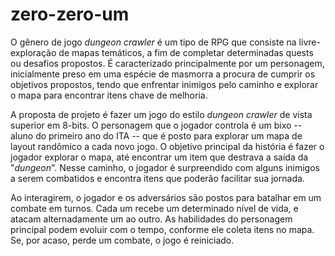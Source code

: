 # zero-zero-um

O gênero de jogo *dungeon crawler* é um tipo de RPG que consiste na livre-exploração de mapas temáticos, a fim de completar determinadas quests ou desafios propostos. É caracterizado principalmente por um personagem, inicialmente preso em uma espécie de masmorra a procura de cumprir os objetivos propostos, tendo que enfrentar inimigos pelo caminho e explorar o mapa para encontrar itens chave de melhoria.

A proposta de projeto é fazer um jogo do estilo *dungeon crawler* de vista superior em 8-bits. O personagem que o jogador controla é um bixo -- aluno do primeiro ano do ITA -- que é posto para explorar um mapa de layout randômico a cada novo jogo. O objetivo principal da história é fazer o jogador explorar o mapa, até encontrar um item que destrava a saída da "*dungeon*". Nesse caminho, o jogador é surpreendido com alguns inimigos a serem combatidos e encontra itens que poderão facilitar sua jornada.

Ao interagirem, o jogador e os adversários são postos para batalhar em um combate em turnos. Cada um recebe um determinado nível de vida, e atacam alternadamente um ao outro. As habilidades do personagem principal podem evoluir com o tempo, conforme ele coleta itens no mapa. Se, por acaso, perde um combate, o jogo é reiniciado.

